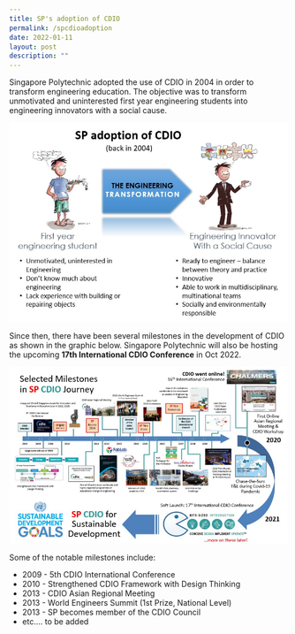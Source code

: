 ```yaml
---
title: SP's adoption of CDIO
permalink: /spcdioadoption
date: 2022-01-11
layout: post
description: ""
---
```

Singapore Polytechnic adopted the use of CDIO in 2004 in order to transform engineering education. The objective was to transform unmotivated and uninterested first year engineering students into engineering innovators with a social cause.

![Alt text for image on Isomer site](/images/engineering-transformation.jpg)

Since then, there have been several milestones in the development of CDIO as shown in the graphic below. Singapore Polytechnic will also be hosting the upcoming **17th International CDIO Conference** in Oct 2022.

![Alt text for image on Isomer site](/images/sp-cdio-milestones.jpg)

Some of the notable milestones include:
* 2009 - 5th CDIO International Conference
* 2010 - Strengthened CDIO Framework with Design Thinking
* 2013 - CDIO Asian Regional Meeting
* 2013 - World Engineers Summit (1st Prize, National Level)
* 2013 - SP becomes member of the CDIO Council
* etc.... to be added